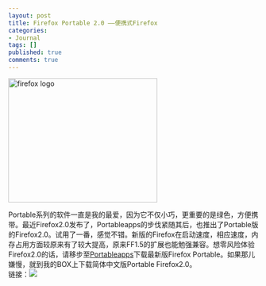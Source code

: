 ```yaml
---
layout: post
title: Firefox Portable 2.0 ——便携式Firefox
categories:
- Journal
tags: []
published: true
comments: true
---
```

<p><img src="http://photo4.yupoo.com/20061101/195848_89327277.jpg" title="firefox logo" alt="firefox logo" align="middle" border="0" height="250" width="300" /></p>

<p>Portable系列的软件一直是我的最爱，因为它不仅小巧，更重要的是绿色，方便携带。最近Firefox2.0发布了，Portableapps的步伐紧随其后，也推出了Portable版的Firefox2.0。试用了一番，感觉不错。新版的Firefox在启动速度，相应速度，内存占用方面较原来有了较大提高，原来FF1.5的扩展也能勉强兼容。想零风险体验Firefox2.0的话，请移步至<a href="http://portableapps.com/" target="_blank">Portableapps</a>下载最新版Firefox Portable。如果那儿嫌慢，就到我的BOX上下载简体中文版Portable Firefox2.0。<br />
链接：<a href="http://www.box.net/public/610xurryie"><img src="http://www.box.net/index.php?rm=box_v2_file_button&amp;text=FirefoxPortable%202%20RC.exe&amp;author=acesolo@gmail.com" border="0" /></a></p>
